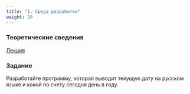```yaml
---
title: "1. Среда разработки"
weight: 20
---
```


### Теоретические сведения

<a target="_blank" rel="noopener noreferrer" href="../../slides/ide.html">Лекция</a>

### Задание

Разработайте программу, которая выводит текущую дату на русском языке и какой по счету сегодня день в году.